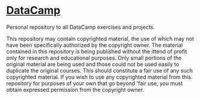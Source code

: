 # [DataCamp](https://www.datacamp.com/)

Personal repository to all DataCamp exercises and projects.

This repository may contain copyrighted material, the use of which may not have been specifically authorized by the copyright owner. 
The material contained in this repository is being published without the ittend of profit only for research and educational purposes. 
Only small portions of the original material are being used and those could not be used easily to duplicate the original courses.
This should constitute a fair use of any such copyrighted material.
If you wish to use any copyrighted material from this repository for purposes of your own that go beyond 'fair use, you must obtain expressed permission from the copyright owner.